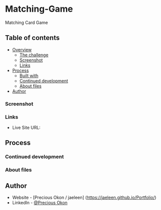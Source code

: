 # Matching-Game
Matching Card Game


## Table of contents

- [Overview](#overview)
  - [The challenge](#the-challenge)
  - [Screenshot](#screenshot)
  - [Links](#links)
- [Process](#my-process)
  - [Built with](#built-with)
  - [Continued development](#continued-development)
  - [About files](#about-files)
- [Author](#author)



### Screenshot

### Links

- Live Site URL:

## Process



### Continued development

### About files

## Author

- Website - [Precious Okon / jaeleen] (https://jaeleen.github.io/Portfolio/)
- LinkedIn - [@Precious Okon](https://www.linkedin.com/in/precious-okon-995a3b197/)

